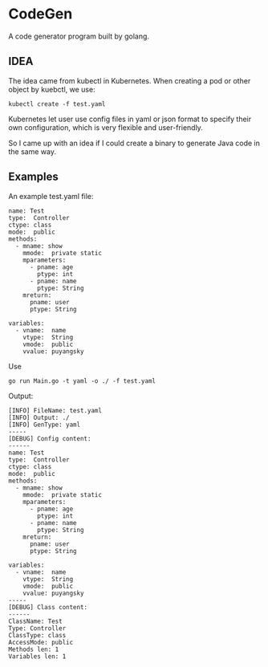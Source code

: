 # CodeGen
A code generator program built by golang.

## IDEA

The idea came from kubectl in Kubernetes. When creating a pod or other object by
kuebctl, we use:

    kubectl create -f test.yaml

Kubernetes let user use config files in yaml or json format to 
specify their own configuration, which is very flexible and 
user-friendly. 

So I came up with an idea if I could create a binary to generate Java code in the same way.


## Examples

An example test.yaml file: 

    name: Test
    type:  Controller
    ctype: class
    mode:  public
    methods:
      - mname: show
        mmode:  private static
        mparameters:
          - pname: age
            ptype: int
          - pname: name
            ptype: String
        mreturn:
          pname: user
          ptype: String
    
    variables:
      - vname:  name
        vtype:  String
        vmode:  public
        vvalue: puyangsky


Use

    go run Main.go -t yaml -o ./ -f test.yaml
    
Output:
    
    [INFO] FileName: test.yaml
    [INFO] Output: ./
    [INFO] GenType: yaml
    -----
    [DEBUG] Config content:
    ------
    name: Test
    type:  Controller
    ctype: class
    mode:  public
    methods:
      - mname: show
        mmode:  private static
        mparameters:
          - pname: age
            ptype: int
          - pname: name
            ptype: String
        mreturn:
          pname: user
          ptype: String
    
    variables:
      - vname:  name
        vtype:  String
        vmode:  public
        vvalue: puyangsky
    -----
    [DEBUG] Class content:
    ------
    ClassName: Test
    Type: Controller
    ClassType: class
    AccessMode: public
    Methods len: 1
    Variables len: 1